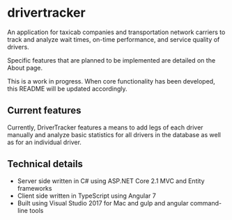 # drivertracker
An application for taxicab companies and transportation network carriers to track and analyze wait times, on-time performance, and service quality of drivers. 

Specific features that are planned to be implemented are detailed on the About page. 

This is a work in progress. When core functionality has been developed, this README will be updated accordingly.

## Current features
Currently, DriverTracker features a means to add legs of each driver manually and analyze basic statistics for all drivers in the database as well as for an individual driver.

## Technical details
* Server side written in C# using ASP.NET Core 2.1 MVC and Entity frameworks
* Client side written in TypeScript using Angular 7
* Built using Visual Studio 2017 for Mac and gulp and angular command-line tools
